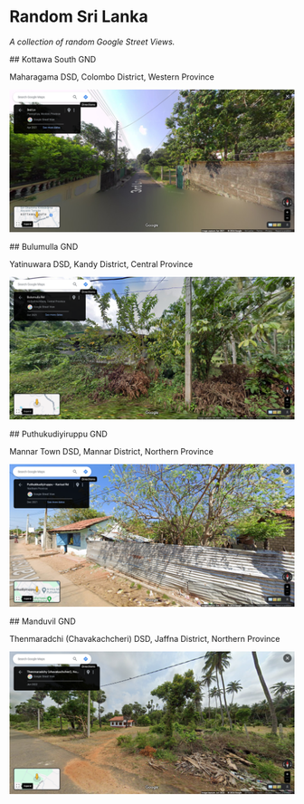 # Random Sri Lanka

*A collection of random Google Street Views.*

<div id="image-info">
## Kottawa South GND

Maharagama DSD, Colombo District, Western Province

![LK-1121130](data/images/LK-1121130.6848683-79966434.png)

</div>
<div id="image-info">
## Bulumulla GND

Yatinuwara DSD, Kandy District, Central Province

![LK-2136390](data/images/LK-2136390.7270535-80572539.png)

</div>
<div id="image-info">
## Puthukudiyiruppu GND

Mannar Town DSD, Mannar District, Northern Province

![LK-4203070](data/images/LK-4203070.9051676-79854248.png)

</div>
<div id="image-info">
## Manduvil GND

Thenmaradchi (Chavakachcheri) DSD, Jaffna District, Northern Province

![LK-4130085](data/images/LK-4130085.9677394-80174283.png)

</div>